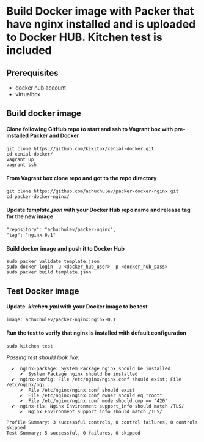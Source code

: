 # Build Docker image with Packer that have nginx installed and is uploaded to Docker HUB. Kitchen test is included

## Prerequisites

* docker hub account
* virtualbox

## Build docker image

#### Clone following GitHub repo to start and ssh to Vagrant box with pre-installed Packer and Docker

```
git clone https://github.com/kikitux/xenial-docker.git
cd xenial-docker/
vagrant up
vagrant ssh
```

#### From Vagrant box clone repo and got to the repo directory
  
```
git clone https://github.com/achuchulev/packer-docker-nginx.git
cd packer-docker-nginx/
```

#### Update _template.json_ with your Docker Hub repo name and release tag for the new image 
   
```
"repository": "achuchulev/packer-nginx",
"tag": "nginx-0.1"
```
   
#### Build docker image and push it to Docker Hub

```
sudo packer validate template.json
sudo docker login -u <docker_hub_user> -p <docker_hub_pass>
sudo packer build template.json
```

## Test Docker image

    
#### Update _.kitchen.yml_ with your Docker image to be test

`image: achuchulev/packer-nginx:nginx-0.1`

#### Run the test to verify that nginx is installed with default configuration

`sudo kitchen test`

_Passing test should look like:_

```
  ✔  nginx-package: System Package nginx should be installed
     ✔  System Package nginx should be installed
  ✔  nginx-config: File /etc/nginx/nginx.conf should exist; File /etc/nginx/ngi...
     ✔  File /etc/nginx/nginx.conf should exist
     ✔  File /etc/nginx/nginx.conf owner should eq "root"
     ✔  File /etc/nginx/nginx.conf mode should cmp == "420"
  ✔  nginx-tls: Nginx Environment support_info should match /TLS/
     ✔  Nginx Environment support_info should match /TLS/

Profile Summary: 3 successful controls, 0 control failures, 0 controls skipped
Test Summary: 5 successful, 0 failures, 0 skipped
```
